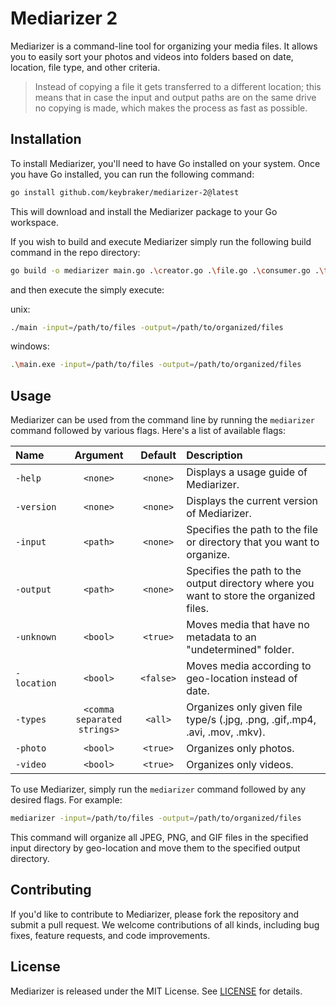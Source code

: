 # Mediarizer 2

Mediarizer is a command-line tool for organizing your media files. It allows you to easily sort your photos and videos into folders based on date, location, file type, and other criteria.

> Instead of copying a file it gets transferred to a different location; this means that in case the input and output paths are on the same drive no copying is made, which makes the process as fast as possible.

## Installation

To install Mediarizer, you'll need to have Go installed on your system. Once you have Go installed, you can run the following command:

```bash
go install github.com/keybraker/mediarizer-2@latest
```

This will download and install the Mediarizer package to your Go workspace.

If you wish to build and execute Mediarizer simply run the following build command in the repo directory:

```bash
go build -o mediarizer main.go .\creator.go .\file.go .\consumer.go .\types.go
```

and then execute the simply execute:

unix:

```bash
./main -input=/path/to/files -output=/path/to/organized/files
```

windows:

```bash
.\main.exe -input=/path/to/files -output=/path/to/organized/files
```

## Usage

Mediarizer can be used from the command line by running the `mediarizer` command followed by various flags. Here's a list of available flags:

| Name        |          Argument           |  Default  | Description                                                                             |
| :---------- | :-------------------------: | :-------: | :-------------------------------------------------------------------------------------- |
| `-help`     |          `<none>`           | `<none>`  | Displays a usage guide of Mediarizer.                                                   |
| `-version`  |          `<none>`           | `<none>`  | Displays the current version of Mediarizer.                                             |
| `-input`    |          `<path>`           | `<none>`  | Specifies the path to the file or directory that you want to organize.                  |
| `-output`   |          `<path>`           | `<none>`  | Specifies the path to the output directory where you want to store the organized files. |
| `-unknown`  |          `<bool>`           | `<true>`  | Moves media that have no metadata to an "undetermined" folder.                          |
| `-location` |          `<bool>`           | `<false>` | Moves media according to geo-location instead of date.                                  |
| `-types`    | `<comma separated strings>` |  `<all>`  | Organizes only given file type/s (.jpg, .png, .gif,.mp4, .avi, .mov, .mkv).             |
| `-photo`    |          `<bool>`           | `<true>`  | Organizes only photos.                                                                  |
| `-video`    |          `<bool>`           | `<true>`  | Organizes only videos.                                                                  |

To use Mediarizer, simply run the `mediarizer` command followed by any desired flags. For example:

```bash
mediarizer -input=/path/to/files -output=/path/to/organized/files
```

This command will organize all JPEG, PNG, and GIF files in the specified input directory by geo-location and move them to the specified output directory.

## Contributing

If you'd like to contribute to Mediarizer, please fork the repository and submit a pull request. We welcome contributions of all kinds, including bug fixes, feature requests, and code improvements.

## License

Mediarizer is released under the MIT License. See [LICENSE](https://github.com/mediarizer/docs/LICENSE) for details.
